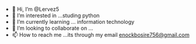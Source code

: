 - 👋 Hi, I’m @Lervez5
- 👀 I’m interested in ...studing python 
- 🌱 I’m currently learning ... information technology 
- 💞️ I’m looking to collaborate on ...
- 📫 How to reach me ...its through my email enockbosire756@gmail.com

<!---
Lervez5/Lervez5 is a ✨ special ✨ repository because its `README.md` (this file) appears on your GitHub profile.
You can click the Preview link to take a look at your changes.
--->
